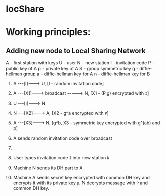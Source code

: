 # locShare

# Working principles:

## Adding new node to Local Sharing Network

A - first station with keys
U - user
N - new station
I - invitation code
P - public key of A
p - private key of A
S - group symmetric key
g - diffie-hellman group
a - diffie-hellman key for A
n - diffie-hellman key for B

1. A ---[I]---> U,                      [I - random invitation code]
1. A ---[X1]---> broadcast -----> N,    [X1 - (P,g) encrypted with `I`]
2. U ---[I]---> N
3. N ---[X2]---> A,                     [X2 - g^a encrypted with `P`]
4. A ---[X3]---> N,                     [g^b, X3 - symmetric key encrypted with g^(ab) and p]

1. A sends random invitation code over broadcast
1. .
2. User types invitation code `I` into new station `N`
3. Machine N sends its DH part to A
4. Machine A sends secret key encrypted with common DH key and encrypts it with its private key `p`. N decrypts message with `P` and common DH key.


